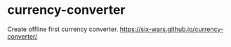# currency-converter
Create offline first currency converter. https://six-wars.github.io/currency-converter/

